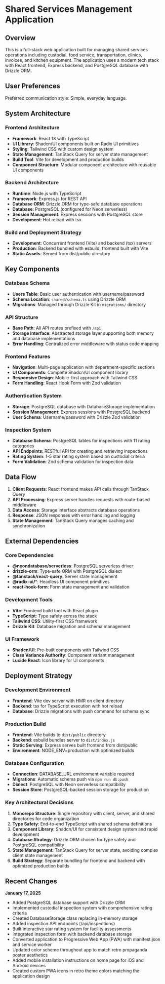 # Shared Services Management Application

## Overview

This is a full-stack web application built for managing shared services operations including custodial, food service, transportation, clinics, invoices, and kitchen equipment. The application uses a modern tech stack with React frontend, Express backend, and PostgreSQL database with Drizzle ORM.

## User Preferences

Preferred communication style: Simple, everyday language.

## System Architecture

### Frontend Architecture
- **Framework**: React 18 with TypeScript
- **UI Library**: Shadcn/UI components built on Radix UI primitives
- **Styling**: Tailwind CSS with custom design system
- **State Management**: TanStack Query for server state management
- **Build Tool**: Vite for development and production builds
- **Component Structure**: Modular component architecture with reusable UI components

### Backend Architecture
- **Runtime**: Node.js with TypeScript
- **Framework**: Express.js for REST API
- **Database ORM**: Drizzle ORM for type-safe database operations
- **Database**: PostgreSQL (configured for Neon serverless)
- **Session Management**: Express sessions with PostgreSQL store
- **Development**: Hot reload with tsx

### Build and Deployment Strategy
- **Development**: Concurrent frontend (Vite) and backend (tsx) servers
- **Production**: Backend bundled with esbuild, frontend built with Vite
- **Static Assets**: Served from dist/public directory

## Key Components

### Database Schema
- **Users Table**: Basic user authentication with username/password
- **Schema Location**: `shared/schema.ts` using Drizzle ORM
- **Migrations**: Managed through Drizzle Kit in `migrations/` directory

### API Structure
- **Base Path**: All API routes prefixed with `/api`
- **Storage Interface**: Abstracted storage layer supporting both memory and database implementations
- **Error Handling**: Centralized error middleware with status code mapping

### Frontend Features
- **Navigation**: Multi-page application with department-specific sections
- **UI Components**: Complete Shadcn/UI component library
- **Responsive Design**: Mobile-first approach with Tailwind CSS
- **Form Handling**: React Hook Form with Zod validation

### Authentication System
- **Storage**: PostgreSQL database with DatabaseStorage implementation
- **Session Management**: Express sessions with PostgreSQL backend
- **User Schema**: Username/password with Drizzle Zod validation

### Inspection System
- **Database Schema**: PostgreSQL tables for inspections with 11 rating categories
- **API Endpoints**: RESTful API for creating and retrieving inspections
- **Rating System**: 1-5 star rating system based on custodial criteria
- **Form Validation**: Zod schema validation for inspection data

## Data Flow

1. **Client Requests**: React frontend makes API calls through TanStack Query
2. **API Processing**: Express server handles requests with route-based middleware
3. **Data Access**: Storage interface abstracts database operations
4. **Response**: JSON responses with error handling and logging
5. **State Management**: TanStack Query manages caching and synchronization

## External Dependencies

### Core Dependencies
- **@neondatabase/serverless**: PostgreSQL serverless driver
- **drizzle-orm**: Type-safe ORM with PostgreSQL dialect
- **@tanstack/react-query**: Server state management
- **@radix-ui/***: Headless UI component primitives
- **react-hook-form**: Form state management and validation

### Development Tools
- **Vite**: Frontend build tool with React plugin
- **TypeScript**: Type safety across the stack
- **Tailwind CSS**: Utility-first CSS framework
- **Drizzle Kit**: Database migration and schema management

### UI Framework
- **Shadcn/UI**: Pre-built components with Tailwind CSS
- **Class Variance Authority**: Component variant management
- **Lucide React**: Icon library for UI components

## Deployment Strategy

### Development Environment
- **Frontend**: Vite dev server with HMR on client directory
- **Backend**: tsx for TypeScript execution with hot reload
- **Database**: Drizzle migrations with push command for schema sync

### Production Build
- **Frontend**: Vite builds to `dist/public` directory
- **Backend**: esbuild bundles server to `dist/index.js`
- **Static Serving**: Express serves built frontend from dist/public
- **Environment**: NODE_ENV=production with optimized builds

### Database Configuration
- **Connection**: DATABASE_URL environment variable required
- **Migrations**: Automatic schema push via `npm run db:push`
- **Dialect**: PostgreSQL with Neon serverless compatibility
- **Session Store**: PostgreSQL-backed session storage for production

### Key Architectural Decisions

1. **Monorepo Structure**: Single repository with client, server, and shared directories for code organization
2. **Type Safety**: End-to-end TypeScript with shared schema definitions
3. **Component Library**: Shadcn/UI for consistent design system and rapid development
4. **Database Strategy**: Drizzle ORM chosen for type safety and PostgreSQL compatibility
5. **State Management**: TanStack Query for server state, avoiding complex client state management
6. **Build Strategy**: Separate bundling for frontend and backend with optimized production builds

## Recent Changes

**January 17, 2025**
- Added PostgreSQL database support with Drizzle ORM
- Implemented custodial inspection system with comprehensive rating criteria
- Created DatabaseStorage class replacing in-memory storage  
- Added inspection API endpoints (/api/inspections)
- Built interactive star rating system for facility assessments
- Integrated inspection form with backend database storage
- Converted application to Progressive Web App (PWA) with manifest.json and service worker
- Updated color scheme throughout app to match retro propaganda poster aesthetics
- Added mobile installation instructions on home page for iOS and Android devices
- Created custom PWA icons in retro theme colors matching the application design